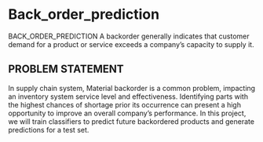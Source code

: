 # Back_order_prediction

BACK_ORDER_PREDICTION
A backorder generally indicates that customer demand for a product or service exceeds a company’s capacity to supply it.

## PROBLEM STATEMENT
In supply chain system, Material backorder is a common problem, impacting an inventory system service level and effectiveness. Identifying parts with the highest chances of shortage prior its occurrence can present a high opportunity to improve an overall company’s performance. In this project, we will train classifiers to predict future backordered products and generate predictions for a test set.
